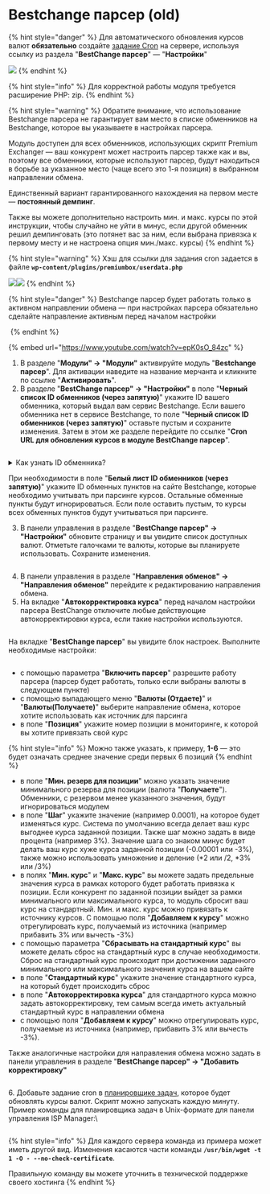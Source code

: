 # Bestchange парсер (old)

{% hint style="danger" %}
Для автоматического обновления курсов валют **обязательно** создайте [задание Cron](https://premium.gitbook.io/rukovodstvo-polzovatelya/osnovnye-nastroiki/faq/kak-sozdat-zadanie-cron-na-servere) на сервере, используя ссылку из раздела "**BestChange парсер**" — "**Настройки**"

![](<../../../.gitbook/assets/image (1482).png>)
{% endhint %}

{% hint style="info" %}
Для корректной работы модуля требуется расширение PHP: zip.
{% endhint %}

{% hint style="warning" %}
Обратите внимание, что использование Bestchange парсера не гарантирует вам место в списке обменников на Bestchange, которое вы указываете в настройках парсера.

Модуль доступен для всех обменников, использующих скрипт Premium Exchanger — ваш конкурент может настроить парсер также как и вы, поэтому все обменники, которые используют парсер, будут находиться в борьбе за указанное место (чаще всего это 1-я позиция) в выбранном направлении обмена.

Единственный вариант гарантированного нахождения на первом месте — **постоянный демпинг**.

Также вы можете дополнительно настроить мин. и макс. курсы по этой инструкции, чтобы случайно не уйти в минус, если другой обменник решил демпинговать (это потянет вас за ним, если выбрана привязка к первому месту и не настроена опция мин./макс. курсы)
{% endhint %}

{% hint style="warning" %}
Хэш для ссылки для задания cron задается в файле **`wp-content/plugins/premiumbox/userdata.php`**

![](<../../../.gitbook/assets/image (1520).png>)![](<../../../.gitbook/assets/image (1521).png>)
{% endhint %}

{% hint style="danger" %}
Bestchange парсер будет работать только в активном направлении обмена — при настройках парсера обязательно сделайте направление активным перед началом настройки

<img src="../../../.gitbook/assets/image (733).png" alt="" data-size="original">
{% endhint %}

{% embed url="https://www.youtube.com/watch?v=epK0sO_84zc" %}

1. В разделе "**Модули" → "Модули"** активируйте модуль "**Bestchange парсер**". Для активации наведите на название мерчанта и кликните по ссылке "**Активировать**".
2. В разделе "**BestChange парсер" → "Настройки"** в поле "**Черный список ID обменников (через запятую)**" укажите ID вашего обменника, который выдал вам сервис Bestchange. Если вашего обменника нет в сервисе Bestchange, то поле "**Черный список ID обменников (через запятую)**" оставьте пустым и сохраните изменения. Затем в этом же разделе перейдите по ссылке "**Cron URL для обновления курсов в модуле BestChange парсер**".

<figure><img src="../../../.gitbook/assets/image (897).png" alt=""><figcaption></figcaption></figure>

<details>

<summary>Как узнать ID обменника?</summary>

Кликните на изображение ниже, чтобы увидеть, как найти ID обменника на сайте Bestchange.

<img src="../../../.gitbook/assets/Clip2net_230726151417.png" alt="" data-size="original">

</details>

При необходимости в поле "**Белый лист ID обменников (через запятую)**" укажите ID обменных пунктов на сайте Bestchange, которые необходимо учитывать при парсинге курсов. Остальные обменные пункты будут игнорироваться. Если поле оставить пустым, то курсы всех обменных пунктов будут учитываться при парсинге.

3. В панели управления в разделе "**BestChange парсер" → "Настройки"** обновите страницу и вы увидите список доступных валют. Отметьте галочками те валюты, которые вы планируете использовать. Сохраните изменения.

<figure><img src="../../../.gitbook/assets/image (1034).png" alt=""><figcaption></figcaption></figure>

4. В панели управления в разделе "**Направления обменов" → "Направления обменов"** перейдите к редактированию направления обмена.
5. На вкладке "**Автокорректировка курса**" перед началом настройки парсера BestChange отключите любые действующие автокорректировки курса, если такие настройки используются.

<figure><img src="../../../.gitbook/assets/image (1215).png" alt=""><figcaption></figcaption></figure>

На вкладке "**BestChange парсер**" вы увидите блок настроек. Выполните необходимые настройки:

<figure><img src="../../../.gitbook/assets/image (1044).png" alt=""><figcaption></figcaption></figure>

* с помощью параметра "**Включить парсер**" разрешите работу парсера (парсер будет работать, только если выбраны валюты в следующем пункте)
* с помощью выпадающего меню "**Валюты (Отдаете)**" и "**Валюты(Получаете)**" выберите направление обмена, которое хотите использовать как источник для парсинга
* в поле "**Позиция**" укажите номер позиции в мониторинге, к которой вы хотите привязать свой курс

{% hint style="info" %}
Можно также указать, к примеру, **1-6** — это будет означать среднее значение среди первых 6 позиций
{% endhint %}

* в поле "**Мин. резерв для позиции**" можно указать значение минимального резерва для позиции (валюта "**Получаете**"). Обменники, с резервом менее указанного значения, будут игнорироваться модулем
* в поле "**Шаг**" укажите значение (например 0.0001), на которое будет изменяться курс. Система по умолчанию всегда делает ваш курс выгоднее курса заданной позиции. Также шаг можно задать в виде процента (например 3%). Значение шага со знаком минус будет делать ваш курс хуже курса заданной позиции  (-0.00001 или -3%), также можно использовать умножение и деление (\*2 или /2, \*3% или /3%)
* в полях "**Мин. курс**" и "**Макс. курс**" вы можете задать предельные значения курса в рамках которого будет работать привязка к позиции. Если конкурент по заданной позиции выйдет за рамки минимального или максимального курса, то модуль сбросит ваш курс на стандартный. Мин. и макс. курс можно привязать к источнику курсов. С помощью поля "**Добавляем к курсу**" можно отрегулировать курс, получаемый из источника (например прибавить 3% или вычесть -3%)
* с помощью параметра "**Сбрасывать на стандартный курс**" вы можете делать сброс на стандартный курс в случае необходимости. Сброс на стандартный курс происходит при достижении заданного минимального или максимального значения курса на вашем сайте
* в поле "**Стандартный курс**" укажите значение стандартного курса, на который будет происходить сброс
* в поле "**Автокорректировка  курса**" для стандартного курса можно задать автокорректировку, тем самым всегда иметь актуальный стандартный курс в направлении обмена
* с помощью поля "**Добавляем к курсу**" можно отрегулировать курс, получаемые из источника (например, прибавить 3% или вычесть -3%).

Также аналогичные настройки для направления обмена можно задать в панели управления в разделе "**BestChange парсер" → "Добавить корректировку"**

<figure><img src="../../../.gitbook/assets/image (852).png" alt=""><figcaption></figcaption></figure>

6\. Добавьте задание cron в [планировщике задач](https://premium.gitbook.io/rukovodstvo-polzovatelya/osnovnye-nastroiki/faq/kak-sozdat-zadanie-cron-na-servere), которое будет обновлять курсы валют. Скрипт можно запускать каждую минуту. Пример команды для планировщика задач в Unix-формате для панели управления ISP Manager:\


<figure><img src="../../../.gitbook/assets/image (1339).png" alt=""><figcaption></figcaption></figure>

{% hint style="info" %}
Для каждого сервера команда из примера может иметь другой вид. Изменения касаются части команды **`/usr/bin/wget -t 1 -O - --no-check-certificate`**.

Правильную команду вы можете уточнить в технической поддержке своего хостинга
{% endhint %}
